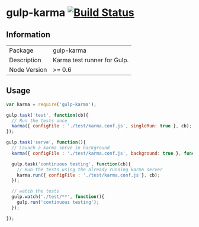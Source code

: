 # gulp-karma [![Build Status](https://travis-ci.org/douglasduteil/gulp-karma.png)](https://travis-ci.org/douglasduteil/gulp-karma)

## Information

<table>
<tr>
<td>Package</td><td>gulp-karma</td>
</tr>
<tr>
<td>Description</td>
<td>Karma test runner for Gulp.</td>
</tr>
<tr>
<td>Node Version</td>
<td>>= 0.6</td>
</tr>
</table>

## Usage

```javascript
var karma = require('gulp-karma');

gulp.task('test', function(cb){
  // Run the tests once
  karma({ configFile : './test/karma.conf.js', singleRun: true }, cb);
});

gulp.task('serve', function(){
  // Launch a karma serve in background
  karma({ configFile : './test/karma.conf.js', background: true }, function(){});

  gulp.task('continuous testing', function(cb){
    // Run the tests using the already running karma server
    karma.run({ configFile : './test/karma.conf.js'}, cb);
  });

  // watch the tests
  gulp.watch('./test/**', function(){
    gulp.run('continuous testing');
  });

});
```

